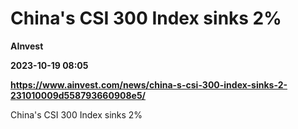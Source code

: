 # China's CSI 300 Index sinks 2%
**AInvest**

**2023-10-19 08:05**

**https://www.ainvest.com/news/china-s-csi-300-index-sinks-2-231010009d558793660908e5/**

China's CSI 300 Index sinks 2%